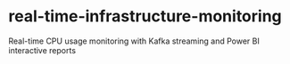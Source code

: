 # real-time-infrastructure-monitoring
Real-time CPU usage monitoring with Kafka streaming and Power BI interactive reports
